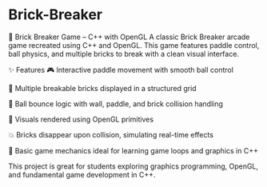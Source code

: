 # Brick-Breaker
🧱 Brick Breaker Game – C++ with OpenGL
A classic Brick Breaker arcade game recreated using C++ and OpenGL. This game features paddle control, ball physics, and multiple bricks to break with a clean visual interface.

✨ Features
🎮 Interactive paddle movement with smooth ball control

🧱 Multiple breakable bricks displayed in a structured grid

🔄 Ball bounce logic with wall, paddle, and brick collision handling

🎨 Visuals rendered using OpenGL primitives

💥 Bricks disappear upon collision, simulating real-time effects

🧠 Basic game mechanics ideal for learning game loops and graphics in C++

This project is great for students exploring graphics programming, OpenGL, and fundamental game development in C++.
